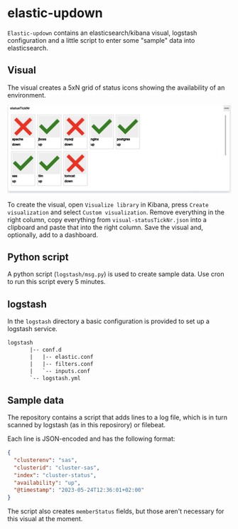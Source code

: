 # elastic-updown

`Elastic-updown` contains an elasticsearch/kibana visual, logstash configuration and
a little script to enter some "sample" data into elasticsearch.

## Visual

The visual creates a 5xN grid of status icons showing the availability of
an environment.

![an example updown grid](images/elastic-updown.png)

To create the visual, open `Visualize library` in Kibana, press `Create
visualization` and select `Custom visualization`. Remove everything in the
right column, copy everything from `visual-statusTickNr.json` into a clipboard
and paste that into the right column. Save the visual and, optionally, add
to a dashboard.

## Python script

A python script (`logstash/msg.py`) is used to create sample data. Use
cron to run this script every 5 minutes.

## logstash

In the `logstash` directory a basic configuration is provided to set up
a logstash service. 

```
logstash
       |-- conf.d
       |   |-- elastic.conf
       |   |-- filters.conf
       |   `-- inputs.conf
       `-- logstash.yml
```

## Sample data

The repository contains a script that adds lines to a log file, which is
in turn scanned by logstash (as in this reposirory) or filebeat.

Each line is JSON-encoded and has the following format:

```json
{
  "clusterenv": "sas",
  "clusterid": "cluster-sas",
  "index": "cluster-status",
  "availability": "up",
  "@timestamp": "2023-05-24T12:36:01+02:00"
}
```

The script also creates `memberStatus` fields, but those aren't necessary
for this visual at the moment.


